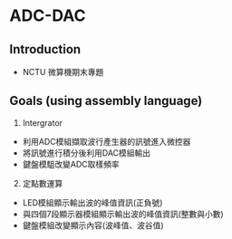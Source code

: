 # ADC-DAC
## Introduction  
* NCTU 微算機期末專題

## Goals (using assembly language)    
1. Intergrator
* 利用ADC模組擷取波行產生器的訊號進入微控器
* 將訊號進行積分後利用DAC模組輸出
* 鍵盤模駔改變ADC取樣頻率

2. 定點數運算
* LED模組顯示輸出波的峰值資訊(正負號)
* 與四個7段顯示器模組顯示輸出波的峰值資訊(整數與小數)
* 鍵盤模組改變顯示內容(波峰值、波谷值)
